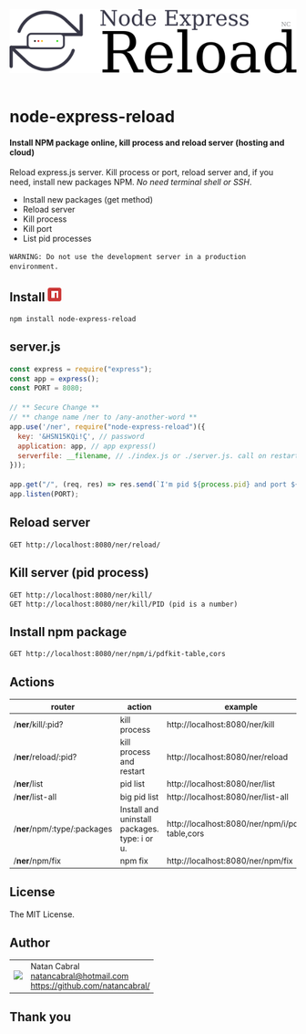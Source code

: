 <p align="center">
  <br/>
  <br/>
  <img src="https://github.com/natancabral/node-express-reload/blob/main/images/logo.png" alt="node-express-reload (Natan Cabral)"/>
  <br/>
  <br/>
</p>

# node-express-reload
#### Install NPM package online, kill process and reload server (hosting and cloud)
Reload express.js server. Kill process or port, reload server and, if you need, install new packages NPM. *No need terminal shell or SSH*.

- Install new packages (get method)
- Reload server
- Kill process
- Kill port
- List pid processes

`WARNING: Do not use the development server in a production environment.`

## Install [<img src="https://github.com/natancabral/node-express-reload/blob/main/images/npm-tile.png">](https://www.npmjs.com/package/node-express-reload)

```shell
npm install node-express-reload
```

## server.js

```js
const express = require("express");
const app = express();
const PORT = 8080;

// ** Secure Change **
// ** change name /ner to /any-another-word **
app.use('/ner', require("node-express-reload")({
  key: '&HSN15KQi!Ç', // password
  application: app, // app express()
  serverfile: __filename, // ./index.js or ./server.js. call on restart
}));

app.get("/", (req, res) => res.send(`I'm pid ${process.pid} and port ${PORT}`));
app.listen(PORT);
```

<!-- 
## output

```shell
> I'm pid 849113 and port 8080
```
--> 

## Reload server
```
GET http://localhost:8080/ner/reload/
```

## Kill server (pid process)

```
GET http://localhost:8080/ner/kill/
GET http://localhost:8080/ner/kill/PID (pid is a number)
```

## Install npm package

```
GET http://localhost:8080/ner/npm/i/pdfkit-table,cors
```

<!-- 
## output

```shell
reload requested 👍
...
reload complete ✅
```
-->

## Actions

<!-- | /**ner**/secure | You need set permission to enter | http://localhost:8080/ner/secure | -->


| router | action | example |
| -------| -------| --------|
| /**ner**/kill/:pid? | kill process | http://localhost:8080/ner/kill |
| /**ner**/reload/:pid? | kill process and restart | http://localhost:8080/ner/reload |
| /**ner**/list | pid list | http://localhost:8080/ner/list |
| /**ner**/list-all | big pid list | http://localhost:8080/ner/list-all |
| /**ner**/npm/:type/:packages | Install and uninstall packages. type: i or u. | http://localhost:8080/ner/npm/i/pdfkit-table,cors |
| /**ner**/npm/fix | npm fix | http://localhost:8080/ner/npm/fix |

## License

The MIT License.

## Author

<table>
  <tr>
    <td>
      <img src="https://github.com/natancabral.png?s=100" width="100"/>
    </td>
    <td>
      Natan Cabral<br />
      <a href="mailto:natancabral@hotmail.com">natancabral@hotmail.com</a><br />
      <a href="https://github.com/natancabral/">https://github.com/natancabral/</a>
    </td>
  </tr>
</table>

## Thank you